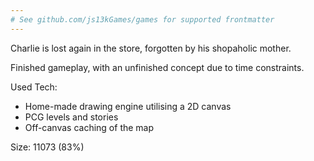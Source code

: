 ```yaml
---
# See github.com/js13kGames/games for supported frontmatter
---
```

Charlie is lost again in the store, forgotten by his shopaholic mother.

Finished gameplay, with an unfinished concept due to time constraints.

Used Tech:
- Home-made drawing engine utilising a 2D canvas
- PCG levels and stories
- Off-canvas caching of the map

Size: 11073 (83%)